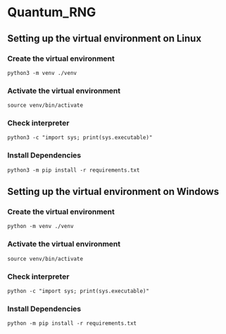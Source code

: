 # Quantum_RNG

## Setting up the virtual environment on Linux

### Create the virtual environment
`python3 -m venv ./venv`

### Activate the virtual environment
`source venv/bin/activate`

### Check interpreter
`python3 -c "import sys; print(sys.executable)"`

### Install Dependencies
`python3 -m pip install -r requirements.txt`

## Setting up the virtual environment on Windows

### Create the virtual environment
`python -m venv ./venv`

### Activate the virtual environment
`source venv/bin/activate`

### Check interpreter
`python -c "import sys; print(sys.executable)"`

### Install Dependencies
`python -m pip install -r requirements.txt`
